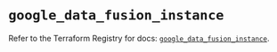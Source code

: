 # `google_data_fusion_instance`

Refer to the Terraform Registry for docs: [`google_data_fusion_instance`](https://registry.terraform.io/providers/hashicorp/google/5.31.1/docs/resources/data_fusion_instance).

